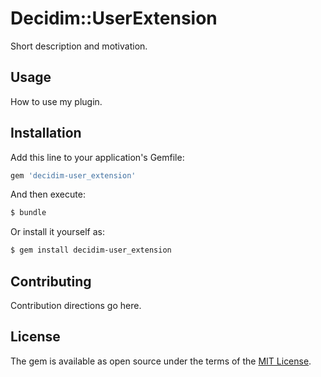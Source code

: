 # Decidim::UserExtension
Short description and motivation.

## Usage
How to use my plugin.

## Installation
Add this line to your application's Gemfile:

```ruby
gem 'decidim-user_extension'
```

And then execute:
```bash
$ bundle
```

Or install it yourself as:
```bash
$ gem install decidim-user_extension
```

## Contributing
Contribution directions go here.

## License
The gem is available as open source under the terms of the [MIT License](https://opensource.org/licenses/MIT).
